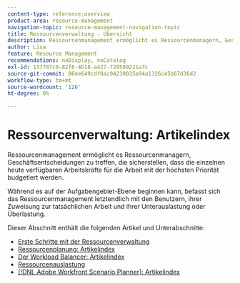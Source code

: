 ```yaml
---
content-type: reference;overview
product-area: resource-management
navigation-topic: resource-management-navigation-topic
title: Ressourcenverwaltung - Übersicht
description: Ressourcenmanagement ermöglicht es Ressourcenmanagern, Geschäftsentscheidungen zu treffen, die sicherstellen, dass die einzelnen heute verfügbaren Arbeitskräfte für die Arbeit mit der höchsten Priorität budgetiert werden. Während es auf der Aufgabengebiet-Ebene beginnen kann, beschäftigt sich das Ressourcenmanagement letztendlich mit den Benutzern und deren unzureichender oder übermäßiger Nutzung.
author: Lisa
feature: Resource Management
recommendations: noDisplay, noCatalog
exl-id: 137787c9-82f6-4b18-a427-720589221a7c
source-git-commit: 86ee649cdf0ac04230035a94a1326c45b67d36d2
workflow-type: tm+mt
source-wordcount: '126'
ht-degree: 0%

---
```


# Ressourcenverwaltung: Artikelindex

<!--Audited: 01/2024-->

Ressourcenmanagement ermöglicht es Ressourcenmanagern, Geschäftsentscheidungen zu treffen, die sicherstellen, dass die einzelnen heute verfügbaren Arbeitskräfte für die Arbeit mit der höchsten Priorität budgetiert werden.

Während es auf der Aufgabengebiet-Ebene beginnen kann, befasst sich das Ressourcenmanagement letztendlich mit den Benutzern, ihrer Zuweisung zur tatsächlichen Arbeit und ihrer Unterauslastung oder Überlastung.

Dieser Abschnitt enthält die folgenden Artikel und Unterabschnitte:

* [Erste Schritte mit der Ressourcenverwaltung](../../resource-mgmt/resource-mgmt-overview/get-started-resource-management.md)
* [Ressourcenplanung: Artikelindex](/help/quicksilver/resource-mgmt/resource-planning/resource-planning-overview.md)
* [Der Workload Balancer: Artikelindex](/help/quicksilver/resource-mgmt/workload-balancer/workload-balancer.md)
* [Ressourcenauslastung](/help/quicksilver/resource-mgmt/resource-utilization/resource-utilization.md)
* [[!DNL Adobe Workfront Scenario Planner]: Artikelindex](/help/quicksilver/scenario-planner/scenario-planning.md)




